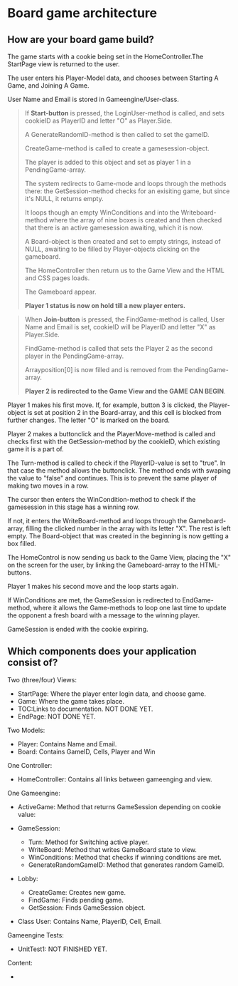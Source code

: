 
# Board game architecture

## How are your board game build?

The game starts with a cookie being set in the HomeController.The StartPage view is returned to the user.

The user enters his Player-Model data, and chooses between Starting A Game, and Joining A Game.

User Name and Email is stored in Gameengine/User-class.
 
> If **Start-button** is pressed, the LoginUser-method is called, and sets cookieID as PlayerID and letter "O" as Player.Side.  
>
> A GenerateRandomID-method is then called to set the gameID. 
>
> CreateGame-method is called to create a gamesession-object.   
>
> The player is added to this object and set as player 1 in a PendingGame-array. 
>
> The system redirects to Game-mode and loops through the methods there: the GetSession-method checks for an exisiting game, but since it's NULL, it returns empty.
>
> It loops though an empty WinConditions and into the Writeboard-method where the array of nine boxes is created and then checked that there is an active gamesession awaiting, which it is now.
>
> A Board-object is then created and set to empty strings, instead of NULL, awaiting to be filled by Player-objects clicking on the gameboard.
>
> The HomeController then return us to the Game View and the HTML and CSS pages loads.
>
> The Gameboard appear.
>
>**Player 1 status is now on hold till a new player enters.**

> When **Join-button** is pressed, the FindGame-method is called, User Name and Email is set, cookieID will be PlayerID and letter "X" as Player.Side.
>
> FindGame-method is called that sets the Player 2 as the second player in the PendingGame-array.
>
> Arrayposition[0] is now filled and is removed from the PendingGame-array.
>
> **Player 2 is redirected to the Game View and the GAME CAN BEGIN**.

Player 1 makes his first move. If, for example, button 3 is clicked, the Player-object is set at position 2 in the Board-array, and this cell is blocked from further changes. The letter "O" is marked on the board.

Player 2 makes a buttonclick and the PlayerMove-method is called and checks first with the GetSession-method by the cookieID, which existing game it is a part of.

The Turn-method is called to check if the PlayerID-value is set to "true". In that case the method allows the buttonclick. The method ends with swaping the value to "false" and continues. This is to prevent the same player of making two moves in a row.

The cursor then enters the WinCondition-method to check if the gamesession in this stage has a winning row.

If not, it enters the WriteBoard-method and loops through the Gameboard-array, filling the clicked number in the array with its letter "X". The rest is left empty. The Board-object that was created in the beginning is now getting a box filled.

The HomeControl is now sending us back to the Game View, placing the "X" on the screen for the user, by linking the Gameboard-array to the HTML-buttons.

Player 1 makes his second move and the loop starts again.

If WinConditions are met, the GameSession is redirected to EndGame-method, where it allows the Game-methods to loop one last time to update the opponent a fresh board with a message to the winning player.

GameSession is ended with the cookie expiring.


## Which components does your application consist of?

Two (three/four) Views:
* StartPage: Where the player enter login data, and choose game.
* Game: Where the game takes place.
* TOC:Links to documentation. NOT DONE YET.
* EndPage: NOT DONE YET.

Two Models:
* Player: Contains Name and Email.
* Board: Contains GameID, Cells, Player and Win

One Controller:
* HomeController: Contains all links between gameenging and view.

One Gameengine:

* ActiveGame: Method that returns GameSession depending on cookie value:

* GameSession: 
  * Turn: Method for Switching active player.
  * WriteBoard: Method that writes GameBoard state to view.
  * WinConditions: Method that checks if winning conditions are met.
  * GenerateRandomGameID: Method that generates random GameID.
  
* Lobby:
  * CreateGame: Creates new game.
  * FindGame: Finds pending game.
  * GetSession: Finds GameSession object.
  
* Class User: Contains Name, PlayerID, Cell, Email.

Gameengine Tests:

* UnitTest1: NOT FINISHED YET.

Content:

* 
  
